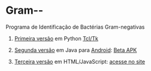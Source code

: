 
# Gram-- 
Programa de Identificação de Bactérias Gram-negativas 


1. [Primeira versão](https://github.com/akirademenech/gram--/blob/main/python/) em Python 
	[Tcl/Tk](https://github.com/Akirademenech/gram--/blob/main/python/lab.py)  

2. [Segunda versão](https://github.com/akiraDemenech/gram--/tree/main/java/) em Java para [Android](https://github.com/akiraDemenech/gram--/tree/main/java/br/uel/ccs/android): 
	[Beta APK](https://github.com/AkiraDemenech/gram--/blob/main/app_Lab_HU_UEL.apk)

3. [Terceira versão](https://github.com/akiraDemenech/gram--/tree/main/js/)	em HTML/JavaScript: 
	[acesse no site](https://akirademenech.github.io/ccs/bgn/lab.html)